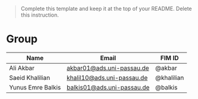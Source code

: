 > Complete this template and keep it at the top of your README. Delete this instruction.

# Group <NUMBER>

| Name | Email | FIM ID |
| ---- | ----- | ------ |
|Ali Akbar | akbar01@ads.uni-passau.de      |@akbar        |
|Saeid Khalilian      |khalil10@ads.uni-passau.de       |@khalilian        |
|Yunus Emre Balkis      |balkis01@ads.uni-passau.de       |@balkis        |
